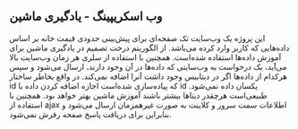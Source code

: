 ## وب اسکریپینگ - یادگیری ماشین

این پروژه یک وب‌سایت تک صفحه‌ای برای پیش‌بینی حدودی قیمت خانه بر اساس داده‌هایی که کاربر وارد کرده می‌باشد. 
از الگوریتم درخت تصمیم در یادگیری ماشین برای آموزش داده‌ها استفاده شده‌است. همچنین با استفاده از سلری هر زمان وب‌سایت بالا می‌آید، یک درخواست به وب‌سایتی که داده‌ها در آن وجود دارند، ارسال می‌شود و سپس هرکدام از داده‌ها اگر در دیتابیس وجود داشت آنرا اضافه نمی‌کند. در واقع بخاطر ساختار id  که پیاده‌سازی شده‌است اجازه اضافه کردن داده با id یکسان داده نمی‌شود.
طبیعی‌است هرچقدر دیتاها بیشتر باشند آموزش ماشین بهتر خواهد بود. همچنین با استفاده از ajax اطلاعات سمت سرور و کلاینت به صورت غیرهمزمان ارسال می‌شود و بنابراین برای دریافت پاسخ صفحه رفرش نمی‌شود.

